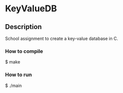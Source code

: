 # KeyValueDB

## Description
School assignment to create a key-value database in C.

### How to compile
$ make

### How to run
$ ./main


